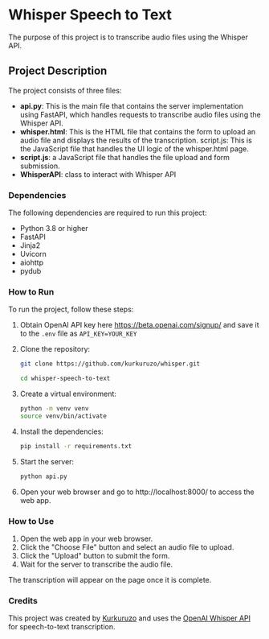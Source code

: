 # Whisper Speech to Text
The purpose of this project is to transcribe audio files using the Whisper API.

## Project Description
The project consists of three files:

+ **api.py**: This is the main file that contains the server implementation using FastAPI, which handles requests to transcribe audio files using the Whisper API.
+ **whisper.html**: This is the HTML file that contains the form to upload an audio file and displays the results of the transcription.
script.js: This is the JavaScript file that handles the UI logic of the whisper.html page.
+ **script.js**: a JavaScript file that handles the file upload and form submission.
+ **WhisperAPI**: class to interact with Whisper API

### Dependencies
The following dependencies are required to run this project:

+ Python 3.8 or higher
+ FastAPI
+ Jinja2
+ Uvicorn
+ aiohttp
+ pydub

### How to Run
To run the project, follow these steps:

1. Obtain OpenAI API key here <https://beta.openai.com/signup/> and save it to the `.env` file as `API_KEY=YOUR_KEY` 

1. Clone the repository:
    ```bash
    git clone https://github.com/kurkuruzo/whisper.git
    ```

    ```bash
    cd whisper-speech-to-text
    ```
2. Create a virtual environment:

    ```bash
    python -m venv venv
    source venv/bin/activate
    ```
2. Install the dependencies:

    ```bash 
    pip install -r requirements.txt
    ```

3. Start the server:

    ```bash
    python api.py
    ```

4. Open your web browser and go to http://localhost:8000/ to access the web app.

### How to Use
1. Open the web app in your web browser.
2. Click the "Choose File" button and select an audio file to upload.
3. Click the "Upload" button to submit the form.
4. Wait for the server to transcribe the audio file.

The transcription will appear on the page once it is complete.

### Credits
This project was created by [Kurkuruzo](https://github.com/kurkuruzo) and uses the [OpenAI Whisper API](https://platform.openai.com/docs/api-reference/audio) for speech-to-text transcription.